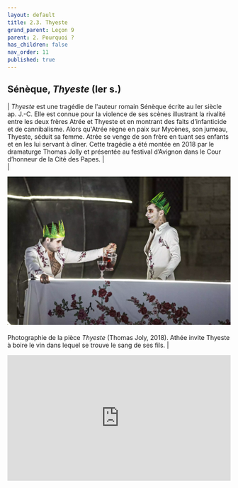 ```yaml
---
layout: default
title: 2.3. Thyeste
grand_parent: Leçon 9
parent: 2. Pourquoi ?
has_children: false
nav_order: 11
published: true
---
```



## Sénèque, *Thyeste* (Ier s.)  


| *Thyeste* est une tragédie de l'auteur romain Sénèque écrite au Ier siècle ap. J.-C. Elle est connue pour la violence de ses scènes illustrant la rivalité entre les deux frères Atrée et Thyeste et en montrant des faits d’infanticide et de cannibalisme. Alors qu'Atrée règne en paix sur Mycènes, son jumeau, Thyeste, séduit sa femme. Atrée se venge de son frère en tuant ses enfants et en les lui servant à dîner. Cette tragédie a été montée en 2018 par le dramaturge Thomas Jolly et présentée au festival d’Avignon dans le Cour d’honneur de la Cité des Papes. |  
| <center><a href="../../assets/img/art/thyeste.webp" target="_blank"><img src="../../assets/img/art/thyeste.webp" style="zoom:100%;" /></a></center>  <br> Photographie de la pièce *Thyeste* (Thomas Joly, 2018). Athée invite Thyeste à boire le vin dans lequel se trouve le sang de ses fils.   | 

<div style="position:relative;padding-bottom:56.25%;height:0;overflow:hidden;"> <iframe style="width:100%;height:100%;position:absolute;left:0px;top:0px;overflow:hidden" frameborder="0" type="text/html" src="https://www.dailymotion.com/embed/video/x6yrkri" width="100%" height="100%" allowfullscreen title="Dailymotion Video Player" > </iframe> </div>
